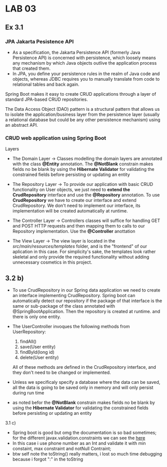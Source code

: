 # LAB 03

## Ex 3.1

### JPA Jakarta Pesistence API
* As a specification, the Jakarta Persistence API (formerly Java Persistence API) is concerned with persistence, which loosely means any mechanism by which Java objects outlive the application process that created them.
* In JPA, you define your persistence rules in the realm of Java code and objects, whereas JDBC requires you to manually translate from code to relational tables and back again.


Spring Boot makes it easy to create CRUD applications through a layer of standard JPA-based CRUD repositories.

The Data Access Object (DAO) pattern is a structural pattern that allows us to isolate the application/business layer from the persistence layer (usually a relational database but could be any other persistence mechanism) using an abstract API.

###  CRUD web application using Spring Boot

Layers
* The Domain Layer -> Classes modelling the domain layers are annotated with the class **@Entity** annotation. The **@NotBlank** constrain makes fields no be blank by using the **Hibernate Validator** for validating the constrained fields before persisting or updating an entity

* The Repository Layer -> To provide our application with basic CRUD functionality on User objects, we just need to **extend the CrudRepository** interface and use the **@Repository** annotation. To use **CrudRepository** we have to create our interface and extend CrudRepository. We don't need to implement our interface, its implementation will be created automatically at runtime. 

* The Controller Layer -> Controllers classes will suffice for handling GET and POST HTTP requests and then mapping them to calls to our Repository implementation. Use the **@Controller** anottation

* The View Layer -> The view layer is located in the *src/main/resources/templates* folder, and is the "frontend" of our aplication in this case. For simplicity's sake, the templates look rather skeletal and only provide the required functionality without adding unnecessary cosmetics in this project.


## 3.2 b)

* To use CrudRepository in our Spring data application we need to create an interface implementing CrudRepository. Spring boot can automatically detect our repository if the package of that interface is the same or sub-package of the class annotated with @SpringBootApplication. Then the repository is created at runtime. and there is only one entity.

* The UserController invoques the following methods from UserRepository:
    1. findAll()
    2. save(User entity)
    3. findById(long id)
    4. delete(User entity)
        
    All of these methods are defined in the CrudRepository interface, and they don't need to be changed or implemented.
    
*  Unless we specificaly specify a database where the data can be saved, all the data is going to be saved only in memory and will only persist during run time

* as noted befor the **@NotBlank** constrain makes fields no be blank by using the **Hibernate Validator** for validating the constrained fields before persisting or updating an entity

3.1 c)
* Spring boot is good but omg the documentation is so bad sometimes; for the different javax.validation.constraints we can see the [here](javax.validation.constraints)
* In this case i use phone number as an Int and validate it with min constaint, max constraint and notNull Contraint;
* btw self note the toString() really matters, i lost so much time debugging because i forgot ":" in the toString